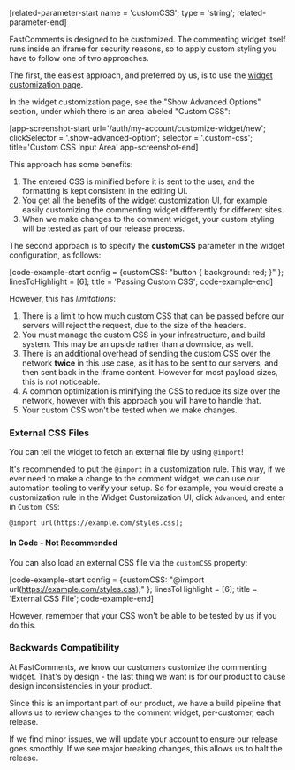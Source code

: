 [related-parameter-start name = 'customCSS'; type = 'string'; related-parameter-end]

FastComments is designed to be customized. The commenting widget itself runs inside an iframe for security reasons, so to apply
custom styling you have to follow one of two approaches.

The first, the easiest approach, and preferred by us, is to use the [widget customization page](https://fastcomments.com/auth/my-account/customize-widget).

In the widget customization page, see the "Show Advanced Options" section, under which there is an area labeled "Custom CSS":

[app-screenshot-start url='/auth/my-account/customize-widget/new'; clickSelector = '.show-advanced-option'; selector = '.custom-css'; title='Custom CSS Input Area' app-screenshot-end]

This approach has some benefits:
1. The entered CSS is minified before it is sent to the user, and the formatting is kept consistent in the editing UI.
2. You get all the benefits of the widget customization UI, for example easily customizing the commenting widget differently for different sites.
3. When we make changes to the comment widget, your custom styling will be tested as part of our release process.

The second approach is to specify the **customCSS** parameter in the widget configuration, as follows:

[code-example-start config = {customCSS: "button { background: red; }" }; linesToHighlight = [6]; title = 'Passing Custom CSS'; code-example-end]

However, this has *limitations*:
1. There is a limit to how much custom CSS that can be passed before our servers will reject the request, due to the size of the headers.
2. You must manage the custom CSS in your infrastructure, and build system. This may be an upside rather than a downside, as well.
3. There is an additional overhead of sending the custom CSS over the network **twice** in this use case, as it has to be sent to our servers, and then sent back in the iframe content. However for most payload sizes, this is not noticeable.
4. A common optimization is minifying the CSS to reduce its size over the network, however with this approach you will have to handle that.
5. Your custom CSS won't be tested when we make changes.

### External CSS Files

You can tell the widget to fetch an external file by using `@import`!

It's recommended to put the `@import` in a customization rule. This way, if we ever need to make a change to the comment widget, we can use our automation
tooling to verify your setup. So for example, you would create a customization rule in the Widget Customization UI, click `Advanced`, and enter in `Custom CSS`:

    @import url(https://example.com/styles.css);

#### In Code - Not Recommended

You can also load an external CSS file via the `customCSS` property:

[code-example-start config = {customCSS: "@import url(https://example.com/styles.css);" }; linesToHighlight = [6]; title = 'External CSS File'; code-example-end]

However, remember that your CSS won't be able to be tested by us if you do this. 

### Backwards Compatibility

At FastComments, we know our customers customize the commenting widget. That's by design - the last thing we want is for our product to cause design
inconsistencies in your product.

Since this is an important part of our product, we have a build pipeline that allows us to review changes to the comment widget, per-customer, each release.

If we find minor issues, we will update your account to ensure our release goes smoothly. If we see major breaking changes, this allows us to halt the release.
